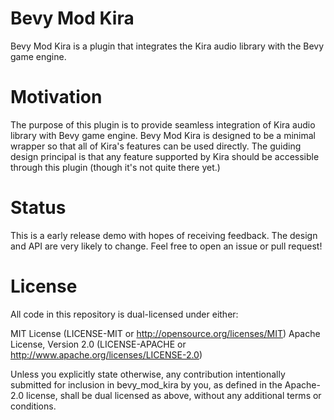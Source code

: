 # Bevy Mod Kira
Bevy Mod Kira is a plugin that integrates the Kira audio library with the Bevy game engine.

# Motivation
The purpose of this plugin is to provide seamless integration of Kira audio library with Bevy game engine. Bevy Mod Kira is designed to be a minimal wrapper so that all of Kira's features can be used directly. The guiding design principal is that any feature supported by Kira should be accessible through this plugin (though it's not quite there yet.)

# Status
This is a early release demo with hopes of receiving feedback. The design and API are very likely to
change. Feel free to open an issue or pull request!

# License
All code in this repository is dual-licensed under either:

MIT License (LICENSE-MIT or http://opensource.org/licenses/MIT)
Apache License, Version 2.0 (LICENSE-APACHE or http://www.apache.org/licenses/LICENSE-2.0)

Unless you explicitly state otherwise, any contribution intentionally submitted for inclusion in bevy_mod_kira by you, as defined in the Apache-2.0 license, shall be dual licensed as above, without any additional terms or conditions.
